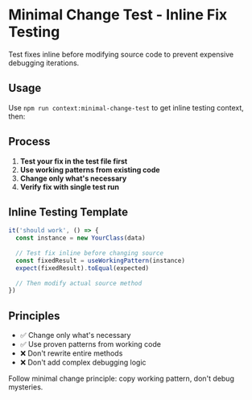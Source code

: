 # Minimal Change Test - Inline Fix Testing

Test fixes inline before modifying source code to prevent expensive debugging iterations.

## Usage
Use `npm run context:minimal-change-test` to get inline testing context, then:

## Process
1. **Test your fix in the test file first**
2. **Use working patterns from existing code**
3. **Change only what's necessary**
4. **Verify fix with single test run**

## Inline Testing Template
```typescript
it('should work', () => {
  const instance = new YourClass(data)
  
  // Test fix inline before changing source
  const fixedResult = useWorkingPattern(instance)
  expect(fixedResult).toEqual(expected)
  
  // Then modify actual source method
})
```

## Principles
- ✅ Change only what's necessary
- ✅ Use proven patterns from working code
- ❌ Don't rewrite entire methods
- ❌ Don't add complex debugging logic

Follow minimal change principle: copy working pattern, don't debug mysteries.